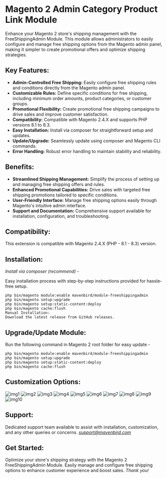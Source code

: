 # Magento 2 Admin Category Product Link Module
Enhance your Magento 2 store's shipping management with the FreeShippingAdmin Module. This module allows administrators to easily configure and manage free shipping options from the Magento admin panel, making it simpler to create promotional offers and optimize shipping strategies.

## Key Features:
- **Admin-Controlled Free Shipping:**
 Easily configure free shipping rules and conditions directly from the Magento admin panel.
- **Customizable Rules:**
 Define specific conditions for free shipping, including minimum order amounts, product categories, or customer groups.
- **Promotional Flexibility:**
 Create promotional free shipping campaigns to drive sales and improve customer satisfaction.
- **Compatibility:**
 Compatible with Magento 2.4.X and supports PHP versions 8.1 to 8.3.
- **Easy Installation:**
 Install via composer for straightforward setup and updates.
- **Update/Upgrade:**
 Seamlessly update using composer and Magento CLI commands.
- **Error Handling:**
 Robust error handling to maintain stability and reliability.

## Benefits:
- **Streamlined Shipping Management:**
 Simplify the process of setting up and managing free shipping offers and rules.
- **Enhanced Promotional Capabilities:**
 Drive sales with targeted free shipping promotions tailored to specific conditions.
- **User-Friendly Interface:**
 Manage free shipping options easily through Magento's intuitive admin interface.
- **Support and Documentation:**
 Comprehensive support available for installation, configuration, and troubleshooting.

## Compatibility:
This extension is compatible with Magento 2.4.X (PHP - 8.1 - 8.3) version.

## Installation:
*Install via composer (recommend)* - 

Easy installation process with step-by-step instructions provided for hassle-free setup.
~~~~~~~~~~~~~~~~~~~~~
php bin/magento module:enable mavenbird/module-freeshippingadmin
php bin/magento setup:upgrade
php bin/magento setup:static-content:deploy
php bin/magento cache:flush
Manual Installation:
Download the latest release from GitHub releases.
~~~~~~~~~~~~~~~~~~~~~

## Upgrade/Update Module:
Run the following command in Magento 2 root folder for easy update -
~~~~~~~~~~~~~~~~~~~~~
php bin/magento module:enable mavenbird/module-freeshippingadmin
php bin/magento setup:upgrade
php bin/magento setup:static-content:deploy
php bin/magento cache:flush
~~~~~~~~~~~~~~~~~~~~~

## Customization Options:
![img1](./doc/images/1.png)
![img2](./doc/images/2.png)
![img3](./doc/images/3.png)
![img4](./doc/images/4.png)
![img5](./doc/images/5.png)
![img6](./doc/images/6.png)
![img7](./doc/images/7.png)
![img8](./doc/images/8.png)
![img9](./doc/images/9.png)
![img10](./doc/images/10.png)

## Support:
Dedicated support team available to assist with installation, customization, and any other queries or concerns.
*[support@mavenbird.com](mailto:support@mavenbird.com)* 


## Get Started:
Optimize your store's shipping strategy with the Magento 2 FreeShippingAdmin Module. Easily manage and configure free shipping options to enhance customer experience and boost sales.
*Thank you!*
